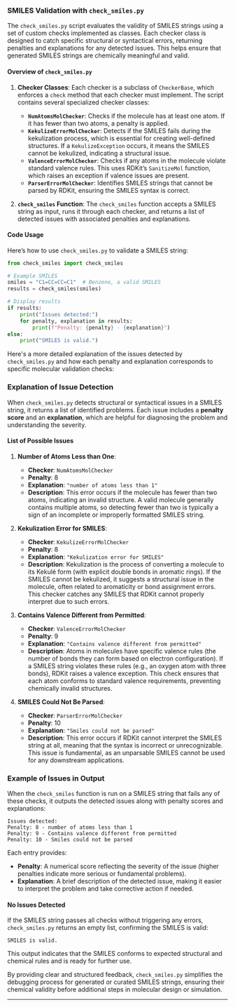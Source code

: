 
### SMILES Validation with `check_smiles.py`

The `check_smiles.py` script evaluates the validity of SMILES strings using a set of custom checks implemented as classes. Each checker class is designed to catch specific structural or syntactical errors, returning penalties and explanations for any detected issues. This helps ensure that generated SMILES strings are chemically meaningful and valid.

#### Overview of `check_smiles.py`

1. **Checker Classes**: 
   Each checker is a subclass of `CheckerBase`, which enforces a `check` method that each checker must implement. The script contains several specialized checker classes:
   
   - **`NumAtomsMolChecker`**: Checks if the molecule has at least one atom. If it has fewer than two atoms, a penalty is applied.
   - **`KekulizeErrorMolChecker`**: Detects if the SMILES fails during the kekulization process, which is essential for creating well-defined structures. If a `KekulizeException` occurs, it means the SMILES cannot be kekulized, indicating a structural issue.
   - **`ValenceErrorMolChecker`**: Checks if any atoms in the molecule violate standard valence rules. This uses RDKit’s `SanitizeMol` function, which raises an exception if valence issues are present.
   - **`ParserErrorMolChecker`**: Identifies SMILES strings that cannot be parsed by RDKit, ensuring the SMILES syntax is correct.

2. **`check_smiles` Function**: 
   The `check_smiles` function accepts a SMILES string as input, runs it through each checker, and returns a list of detected issues with associated penalties and explanations. 

#### Code Usage

Here’s how to use `check_smiles.py` to validate a SMILES string:

```python
from check_smiles import check_smiles

# Example SMILES
smiles = "C1=CC=CC=C1"  # Benzene, a valid SMILES
results = check_smiles(smiles)

# Display results
if results:
    print("Issues detected:")
    for penalty, explanation in results:
        print(f"Penalty: {penalty} - {explanation}")
else:
    print("SMILES is valid.")
```

Here's a more detailed explanation of the issues detected by `check_smiles.py` and how each penalty and explanation corresponds to specific molecular validation checks:

### Explanation of Issue Detection

When `check_smiles.py` detects structural or syntactical issues in a SMILES string, it returns a list of identified problems. Each issue includes a **penalty score** and an **explanation**, which are helpful for diagnosing the problem and understanding the severity.

#### List of Possible Issues

1. **Number of Atoms Less than One**:
   - **Checker**: `NumAtomsMolChecker`
   - **Penalty**: 8
   - **Explanation**: `"number of atoms less than 1"`
   - **Description**: This error occurs if the molecule has fewer than two atoms, indicating an invalid structure. A valid molecule generally contains multiple atoms, so detecting fewer than two is typically a sign of an incomplete or improperly formatted SMILES string.

2. **Kekulization Error for SMILES**:
   - **Checker**: `KekulizeErrorMolChecker`
   - **Penalty**: 8
   - **Explanation**: `"Kekulization error for SMILES"`
   - **Description**: Kekulization is the process of converting a molecule to its Kekulé form (with explicit double bonds in aromatic rings). If the SMILES cannot be kekulized, it suggests a structural issue in the molecule, often related to aromaticity or bond assignment errors. This checker catches any SMILES that RDKit cannot properly interpret due to such errors.

3. **Contains Valence Different from Permitted**:
   - **Checker**: `ValenceErrorMolChecker`
   - **Penalty**: 9
   - **Explanation**: `"Contains valence different from permitted"`
   - **Description**: Atoms in molecules have specific valence rules (the number of bonds they can form based on electron configuration). If a SMILES string violates these rules (e.g., an oxygen atom with three bonds), RDKit raises a valence exception. This check ensures that each atom conforms to standard valence requirements, preventing chemically invalid structures.

4. **SMILES Could Not Be Parsed**:
   - **Checker**: `ParserErrorMolChecker`
   - **Penalty**: 10
   - **Explanation**: `"Smiles could not be parsed"`
   - **Description**: This error occurs if RDKit cannot interpret the SMILES string at all, meaning that the syntax is incorrect or unrecognizable. This issue is fundamental, as an unparsable SMILES cannot be used for any downstream applications.

### Example of Issues in Output

When the `check_smiles` function is run on a SMILES string that fails any of these checks, it outputs the detected issues along with penalty scores and explanations:

```plaintext
Issues detected:
Penalty: 8 - number of atoms less than 1
Penalty: 9 - Contains valence different from permitted
Penalty: 10 - Smiles could not be parsed
```

Each entry provides:
- **Penalty**: A numerical score reflecting the severity of the issue (higher penalties indicate more serious or fundamental problems).
- **Explanation**: A brief description of the detected issue, making it easier to interpret the problem and take corrective action if needed.

#### No Issues Detected

If the SMILES string passes all checks without triggering any errors, `check_smiles.py` returns an empty list, confirming the SMILES is valid:

```plaintext
SMILES is valid.
```

This output indicates that the SMILES conforms to expected structural and chemical rules and is ready for further use. 

By providing clear and structured feedback, `check_smiles.py` simplifies the debugging process for generated or curated SMILES strings, ensuring their chemical validity before additional steps in molecular design or simulation.

---
